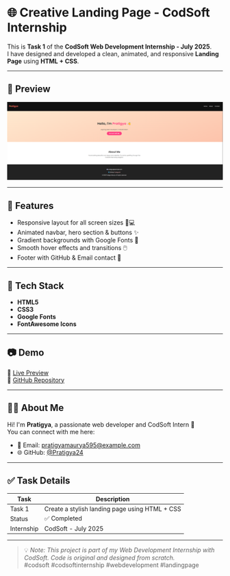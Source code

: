 # 🌐 Creative Landing Page - CodSoft Internship

This is **Task 1** of the **CodSoft Web Development Internship - July 2025**.  
I have designed and developed a clean, animated, and responsive **Landing Page** using **HTML + CSS**.

---

## 📸 Preview

![Landing Page Screenshot](screenshot1.png)

---

## 🚀 Features

- Responsive layout for all screen sizes 📱💻
- Animated navbar, hero section & buttons ✨
- Gradient backgrounds with Google Fonts 🎨
- Smooth hover effects and transitions 🖱️
- Footer with GitHub & Email contact 📨

---

## 📁 Tech Stack

- **HTML5**
- **CSS3**
- **Google Fonts**
- **FontAwesome Icons**

---

## 📷 Demo

🔗 [Live Preview](https://your-github-username.github.io/Web_Development_Task1/)  
📁 [GitHub Repository](https://github.com/your-github-username/Web_Development_Task1)

---

## 🙋‍♀️ About Me

Hi! I'm **Pratigya**, a passionate web developer and CodSoft Intern 🚀  
You can connect with me here:

- 📧 Email: pratigyamaurya595@example.com
- 🌐 GitHub: [@Pratigya24](https://github.com/Pratigya24)

---

## ✅ Task Details

| Task | Description |
|------|-------------|
| Task 1 | Create a stylish landing page using HTML + CSS |
| Status | ✅ Completed |
| Internship | CodSoft - July 2025 |

---

> 💡 _Note: This project is part of my Web Development Internship with CodSoft. Code is original and designed from scratch._  
> #codsoft #codsoftinternship #webdevelopment #landingpage

